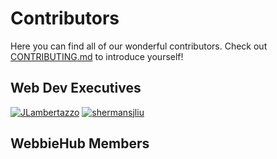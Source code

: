 # Contributors
Here you can find all of our wonderful contributors. Check out [CONTRIBUTING.md](https://github.com/WebbieHub/introductions/blob/main/CONTRIBUTING.md) to introduce yourself!
## Web Dev Executives
[![JLambertazzo](https://avatars.githubusercontent.com/JLambertazzo?size=100)](https://github.com/JLambertazzo)
[![shermansjliu](https://avatars.githubusercontent.com/shermansjliu?size=100)](https://github.com/shermansjliu)

## WebbieHub Members
<!-- [![{GH-USERNAME}](https://avatars.githubusercontent.com/{GH-USERNAME}?size=100)](https://github.com/{GH-USERNAME}) -->

